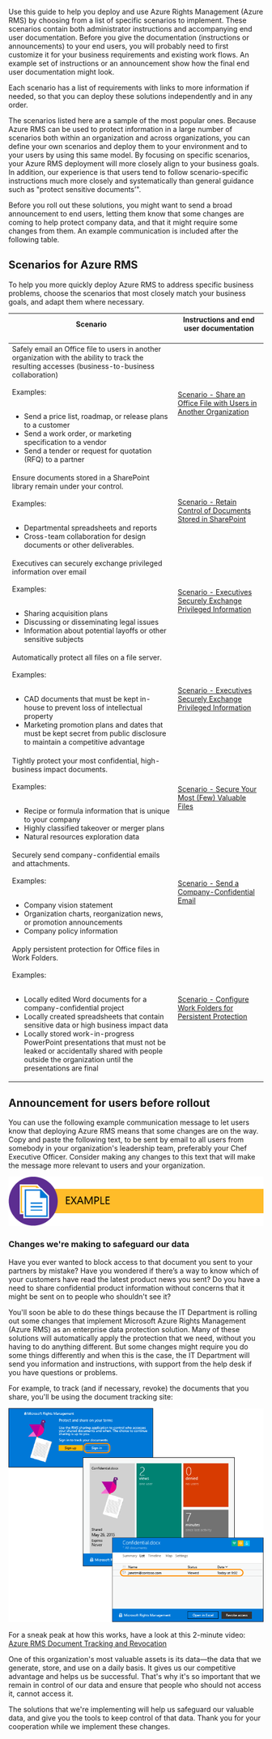 Use this guide to help you deploy and use Azure Rights Management (Azure RMS)  by choosing from a list of specific scenarios to implement. These scenarios contain both administrator instructions and accompanying end user documentation. Before you give the documentation (instructions or announcements) to your end users, you will probably need to first customize it for your business requirements and existing work flows. An example set of instructions or an announcement show how the final end user documentation might look.

Each scenario has a list of requirements with links to more information if needed, so that you can deploy these solutions independently and in any order.

The scenarios listed here are a sample of the most popular ones. Because Azure RMS can be used to protect information in a large number of scenarios both within an organization and across organizations, you can  define your own scenarios and deploy them to your environment and to your users by using this same model.  By focusing on specific scenarios, your Azure RMS deployment  will more closely align to your business goals. In addition,  our experience is that users tend to follow scenario-specific instructions much more closely and systematically than general guidance such as "protect sensitive documents’".

Before you roll out these solutions, you might want to send a broad announcement to end users, letting them know that some changes are coming to help protect company data, and that it might require some changes from them. An example communication is included after the following table.

## Scenarios for Azure RMS
To help you more quickly deploy Azure RMS to address specific business problems, choose the scenarios that most closely match your business goals, and adapt them where necessary.

|Scenario <br /> <br />|Instructions and  end user documentation <br /> <br />|
|------------|--------------------------------------------|
|Safely email an Office file to users in another organization with the ability to track the resulting accesses (business-to-business collaboration) <br /> <br />Examples: <br /> <br /><ul><li>Send a price list, roadmap, or release plans to a customer </li><li>Send a work order, or marketing specification to a vendor </li><li>Send a tender or request for quotation (RFQ) to a partner </li> </ul>|[Scenario - Share an Office File with Users in Another Organization](../Topic/Scenario_-_Share_an_Office_File_with_Users_in_Another_Organization.md) <br /> <br />|
|Ensure documents stored in a SharePoint library remain under your control. <br /> <br />Examples: <br /> <br /><ul><li>Departmental spreadsheets and reports </li><li>Cross-team collaboration for design documents or other deliverables. </li> </ul>|[Scenario - Retain Control of Documents Stored in SharePoint](../Topic/Scenario_-_Retain_Control_of_Documents_Stored_in_SharePoint.md) <br /> <br />|
|Executives can securely exchange privileged information over email <br /> <br />Examples: <br /> <br /><ul><li>Sharing acquisition plans </li><li>Discussing or disseminating legal issues </li><li>Information about potential layoffs or other sensitive subjects </li> </ul>|[Scenario - Executives Securely Exchange Privileged Information](../Topic/Scenario_-_Executives_Securely_Exchange_Privileged_Information.md) <br /> <br />|
|Automatically protect all files on a file server. <br /> <br />Examples: <br /> <br /><ul><li>CAD documents that must be kept in-house to prevent loss of  intellectual property </li><li>Marketing promotion plans and dates that must be kept secret from public disclosure to maintain a competitive advantage </li> </ul>|[Scenario - Executives Securely Exchange Privileged Information](../Topic/Scenario_-_Executives_Securely_Exchange_Privileged_Information.md) <br /> <br />|
|Tightly protect your most confidential, high-business impact documents. <br /> <br />Examples: <br /> <br /><ul><li>Recipe or formula  information that is unique to your company </li><li>Highly classified takeover or merger plans </li><li>Natural resources exploration data </li> </ul>|[Scenario - Secure Your Most &#40;Few&#41; Valuable Files](../Topic/Scenario_-_Secure_Your_Most__Few__Valuable_Files.md) <br /> <br />|
|Securely send company-confidential emails and attachments. <br /> <br />Examples: <br /> <br /><ul><li>Company vision statement </li><li>Organization charts, reorganization news, or promotion announcements </li><li>Company policy information </li> </ul>|[Scenario - Send a Company-Confidential Email](../Topic/Scenario_-_Send_a_Company-Confidential_Email.md) <br /> <br />|
|Apply persistent protection for Office files in Work Folders. <br /> <br />Examples: <br /> <br /><ul><li>Locally edited Word documents for a company-confidential project </li><li>Locally created spreadsheets that contain sensitive data or high business impact data </li><li>Locally stored work-in-progress  PowerPoint presentations that must not be leaked or accidentally shared with people outside the organization until the presentations are final </li> </ul>|[Scenario - Configure Work Folders for Persistent Protection](../Topic/Scenario_-_Configure_Work_Folders_for_Persistent_Protection.md) <br /> <br />|

## Announcement for users before rollout
You can use the following example communication message to let users know that deploying Azure RMS means that some changes are on the way. Copy and paste the following text, to be sent by email to all users from somebody in your organization's leadership team, preferably your  Chef Executive Officer.   Consider making any changes to this text that will make the message more relevant to users and your organization.

![](../Image/AzRMS_ExampleBanner.png)

### Changes we're making to safeguard our data
Have you ever wanted to block access to that document you sent to your partners by mistake? Have you wondered if there’s a way to know which of your customers have read the latest product news you sent? Do you have a need to share confidential product information without concerns  that it might be sent on to people who shouldn't see it?

You'll soon be able to do these things because the IT Department is rolling out some changes that implement Microsoft Azure Rights Management (Azure RMS)  as an enterprise data protection solution.  Many of these solutions will automatically apply the protection that we need, without you having to do anything different. But some changes might require you do some things differently and when this is the case, the IT Department will send you information and instructions, with support from the help desk if you have questions or problems.

For example, to track (and if necessary, revoke) the documents that you share, you'll be using the document tracking site:

![](../Image/AzRMS_Tutorial_5_Screenshots.png)

For a sneak peak at how this works, have a look at this 2-minute video:  [Azure RMS Document Tracking and Revocation](https://channel9.msdn.com/Series/Information-Protection/Azure-RMS-Document-Tracking-and-Revocation)

One of this organization's most valuable assets is its data—the data that we generate, store, and use on a daily basis. It gives us our competitive advantage and helps us be successful. That's why it's so important that we remain in control of our data and ensure that people who should not access it, cannot access it.

The solutions that we're implementing will help us safeguard our valuable data, and give you the tools to keep  control of that data.  Thank you for your cooperation while we implement these changes.

